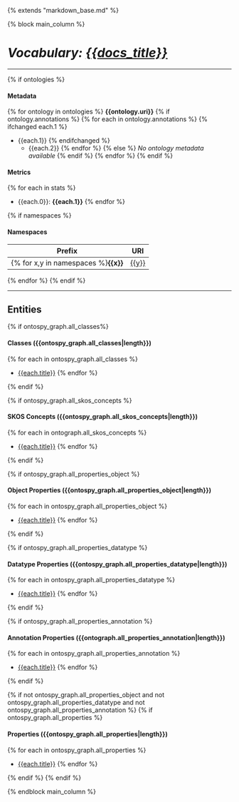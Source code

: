 {% extends "markdown_base.md" %}


{% block main_column %}

# _Vocabulary: [{{docs_title}}](index.md)_

---

{% if ontologies %}
#### Metadata
{% for ontology in ontologies %}
**{{ontology.uri}}**
{% if ontology.annotations %}
{% for each in ontology.annotations %}
{% ifchanged each.1 %}
* {{each.1}}
{% endifchanged %}
    * {{each.2}}
{% endfor %}
{% else %}
_No ontology metadata available_
{% endif %}
{% endfor %}
{% endif %}


#### Metrics
{% for each in stats %}
* {{each.0}}: **{{each.1}}**
{% endfor %}



{% if namespaces %}
#### Namespaces

Prefix   | URI      |
---------|----------|
{% for x,y in namespaces %}**{{x}}**| [{{y}}]({{y}} "Open Url")|
 {% endfor %}
{% endif %}


---


## Entities  

{% if ontospy_graph.all_classes%}
#### Classes ({{ontospy_graph.all_classes|length}})

{% for each in ontospy_graph.all_classes %}
- [{{each.title}}]({{each.slug}}.md "Open")
{% endfor %}

{% endif %}


{% if ontospy_graph.all_skos_concepts %}
#### SKOS Concepts ({{ontospy_graph.all_skos_concepts|length}})

{% for each in ontograph.all_skos_concepts  %}
- [{{each.title}}]({{each.slug}}.md "Open")
{% endfor %}

{% endif %}


{% if ontospy_graph.all_properties_object %}
#### Object Properties ({{ontospy_graph.all_properties_object|length}})

{% for each in ontospy_graph.all_properties_object %}
- [{{each.title}}]({{each.slug}}.md "Open")
{% endfor %}

{% endif %}


{% if ontospy_graph.all_properties_datatype %}
#### Datatype Properties ({{ontospy_graph.all_properties_datatype|length}})

{% for each in ontospy_graph.all_properties_datatype %}
- [{{each.title}}]({{each.slug}}.md "Open")
{% endfor %}

{% endif %}


{% if ontospy_graph.all_properties_annotation %}
#### Annotation Properties ({{ontograph.all_properties_annotation|length}})

{% for each in ontospy_graph.all_properties_annotation  %}
- [{{each.title}}]({{each.slug}}.md "Open")
{% endfor %}

{% endif %}


{% if not ontospy_graph.all_properties_object and not ontospy_graph.all_properties_datatype and not ontospy_graph.all_properties_annotation %}
{% if ontospy_graph.all_properties %}
#### Properties ({{ontospy_graph.all_properties|length}})

{% for each in ontospy_graph.all_properties  %}
- [{{each.title}}]({{each.slug}}.md "Open")
{% endfor %}

{% endif %}
{% endif %}



{% endblock main_column %}
